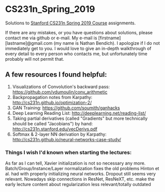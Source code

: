 # CS231n_Spring_2019

Solutions to [Stanford CS231n Spring 2019 Course](http://cs231n.stanford.edu/2019/) assignments.










If there are any mistakes, or you have questions about solutions, please contact me via github or e-mail.  My e-mail is [firstname][lastname]@gmail.com (my name is Nathan Bendich).  I apologize if I do not immediately get to you.  I would love to give an in-depth walkthrough of every detail to every person who contacts me, but unfortunately time probably will not permit that.


## A few resources I found helpful:
  1. Visualizations of Convolution's backward pass:  https://github.com/vdumoulin/conv_arithmetic
  2. Backpropagation notes from Karpathy: http://cs231n.github.io/optimization-2/
  3. GAN Training:  https://github.com/soumith/ganhacks
  4. Deep Learning Reading List: http://deeplearning.net/reading-list/  
  5. Taking partial derivatives (called "Gradients" but more technically should be called "Jacobians") by hand: http://cs231n.stanford.edu/vecDerivs.pdf
  6. Softmax & 2-layer NN derivation by Karpathy:  http://cs231n.github.io/neural-networks-case-study/

### Things I wish I'd known when starting the lectures:
As far as I can tell, Xavier initialization is not so necessary any more.  Batch/Group/Instance/Layer normalization fixes the old problems Hinton et al. had with properly initializing neural networks.  Dropout still seems very relevant.  Nowadays skip connections in ResNet, ResNeXT, etc. make the early lecture content about regularization less relevant/totally outdated

























































